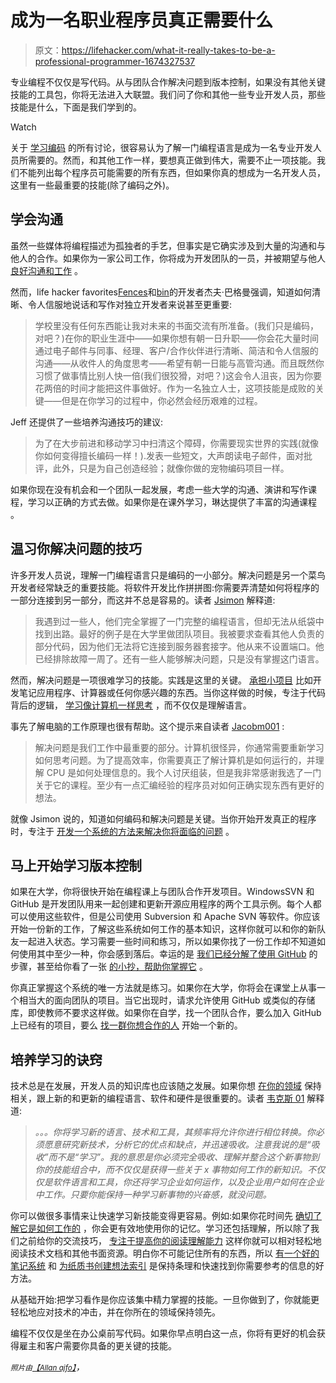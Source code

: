 # 成为一名职业程序员真正需要什么

> 原文：<https://lifehacker.com/what-it-really-takes-to-be-a-professional-programmer-1674327537>

专业编程不仅仅是写代码。从与团队合作解决问题到版本控制，如果没有其他关键技能的工具包，你将无法进入大联盟。我们问了你和其他一些专业开发人员，那些技能是什么，下面是我们学到的。

Watch

关于 [学习编码](http://lifehacker.com/tag/learn-to-code) 的所有讨论，很容易认为了解一门编程语言是成为一名专业开发人员所需要的。然而，和其他工作一样，要想真正做到伟大，需要不止一项技能。我们不能列出每个程序员可能需要的所有东西，但如果你真的想成为一名开发人员，这里有一些最重要的技能(除了编码之外)。

## 学会沟通

虽然一些媒体将编程描述为孤独者的手艺，但事实是它确实涉及到大量的沟通和与他人的合作。如果你为一家公司工作，你将成为开发团队的一员，并被期望与他人 [良好沟通和工作](https://lifehacker.com/how-not-to-be-the-coworker-everyone-hates-1492443040) 。

然而，life hacker favorites[Fences](http://www.stardock.com/products/fences/)和[bin](http://www.oneupindustries.com/bins)的开发者杰夫·巴格曼强调，知道如何清晰、令人信服地说话和写作对独立开发者来说甚至更重要:

> 学校里没有任何东西能让我对未来的书面交流有所准备。(我们只是编码，对吧？)在你的职业生涯中——如果你想有朝一日升职——你会花大量时间通过电子邮件与同事、经理、客户/合作伙伴进行清晰、简洁和令人信服的沟通——从收件人的角度思考——希望有朝一日能与高管沟通。而且既然你习惯了做事情比别人快一倍(我们很狡猾，对吧？)这会令人沮丧，因为你要花两倍的时间才能把这件事做好。作为一名独立人士，这项技能是成败的关键——但是在你学习的过程中，你必然会经历艰难的过程。

Jeff 还提供了一些培养沟通技巧的建议:

> 为了在大步前进和移动学习中扫清这个障碍，你需要现实世界的实践(就像你如何变得擅长编码一样！).发表一些短文，大声朗读电子邮件，面对批评，此外，只是为自己创造经验；就像你做的宠物编码项目一样。

如果你现在没有机会和一个团队一起发展，考虑一些大学的沟通、演讲和写作课程，学习以正确的方式去做。如果你是在课外学习，琳达提供了丰富的沟通课程 。

## 温习你解决问题的技巧

许多开发人员说，理解一门编程语言只是编码的一小部分。解决问题是另一个菜鸟开发者经常缺乏的重要技能。将软件开发比作拼拼图:你需要弄清楚如何将程序的一部分连接到另一部分，而这并不总是容易的。读者 [Jsimon](http://jsimon.kinja.com/) 解释道:

> 我遇到过一些人，他们完全掌握了一门完整的编程语言，但却无法从纸袋中找到出路。最好的例子是在大学里做团队项目。我被要求查看其他人负责的部分代码，因为他们无法将它连接到服务器套接字。他从来不设置端口。他已经排除故障一周了。还有一些人能够解决问题，只是没有掌握这门语言。

然而，解决问题是一项很难学习的技能。实践是这里的关键。 [承担小项目](https://lifehacker.com/how-to-take-your-first-coding-project-from-start-to-fin-5836753) 比如开发笔记应用程序、计算器或任何你感兴趣的东西。当你这样做的时候，专注于代码背后的逻辑， [学习像计算机一样思考](http://lifehacker.com/dont-just-learn-to-code-learn-how-to-think-from-comput-1598683903) ，而不仅仅是理解语言。

事先了解电脑的工作原理也很有帮助。这个提示来自读者 [Jacobm001](http://jm001.kinja.com/) :

> 解决问题是我们工作中最重要的部分。计算机很怪异，你通常需要重新学习如何思考问题。为了提高效率，你需要真正了解计算机是如何运行的，并理解 CPU 是如何处理信息的。我个人讨厌组装，但是我非常感谢我选了一门关于它的课程。至少有一点汇编经验的程序员对如何正确实现东西有更好的想法。

就像 Jsimon 说的，知道如何编码和解决问题是关键。当你开始开发真正的程序时，专注于 [开发一个系统的方法来解决你将面临的问题](https://lifehacker.com/a-systematic-approach-to-solving-just-about-any-problem-5795228) 。

## 马上开始学习版本控制

如果在大学，你将很快开始在编程课上与团队合作开发项目。WindowsSVN 和 GitHub 是开发团队用来一起创建和更新开源应用程序的两个工具示例。每个人都可以使用这些软件，但是公司使用 Subversion 和 Apache SVN 等软件。你应该开始一份新的工作，了解这些系统如何工作的基本知识，这样你就可以和你的新队友一起进入状态。学习需要一些时间和练习，所以如果你找了一份工作却不知道如何使用其中至少一种，你会感到落后。幸运的是 [我们已经分解了使用 GitHub](https://lifehacker.com/how-the-heck-do-i-use-github-5983680) 的步骤，甚至给你看了一张 [的小抄，帮助你掌握它](http://lifehacker.com/master-github-shortcuts-and-commands-with-this-cheat-sh-1572300741) 。

你真正掌握这个系统的唯一方法就是练习。如果你在大学，你将会在课堂上从事一个相当大的面向团队的项目。当它出现时，请求允许使用 GitHub 或类似的存储库，即使教师不要求这样做。如果你在自学，找一个团队合作，要么加入 GitHub 上已经有的项目，要么 [找一群你想合作的人](https://lifehacker.com/use-meetup-to-start-a-networking-group-even-if-youre-u-1602301263) 开始一个新的。

## **培养学习的诀窍**

技术总是在发展，开发人员的知识库也应该随之发展。如果你想 [在你的领域](https://lifehacker.com/hold-on-to-your-inner-student-to-stay-relevant-in-your-1627907796) 保持相关，跟上新的和更新的编程语言、软件和硬件是很重要的。读者 [韦克斯 01](http://wakers01.kinja.com/) 解释道:

> *。。。你将学习新的语言、技术和工具，其频率将允许你进行相位转换。你必须愿意研究新技术，分析它的优点和缺点，并迅速吸收。注意我说的是“吸收”而不是“学习”。我的意思是你必须完全吸收、理解并整合这个新事物到你的技能组合中，而不仅仅是获得一些关于 x 事物如何工作的新知识。不仅仅是软件语言和工具，你还将学习企业如何运作，以及企业用户如何在企业中工作。只要你能保持一种学习新事物的兴奋感，就没问题。*

你可以做很多事情来让快速学习新技能变得更容易。例如:如果你花时间先 [确切了解它是如何工作的](https://lifehacker.com/how-your-memory-works-and-three-ways-to-improve-it-1370487727) ，你会更有效地使用你的记忆。学习还包括理解，所以除了我们之前给你的交流技巧， [专注于提高你的阅读理解能力](http://lifehacker.com/how-to-boost-your-reading-comprehension-by-reading-smar-5872944) 这样你就可以相对轻松地阅读技术文档和其他书面资源。明白你不可能记住所有的东西，所以 [有一个好的笔记系统](http://lifehacker.com/ive-been-using-evernote-all-wrong-heres-why-its-actual-5989980) 和 [为纸质书创建想法索引](http://lifehacker.com/get-more-out-of-the-books-you-read-with-an-idea-index-1650296391) 是保持条理和快速找到你需要参考的信息的好方法。

从基础开始:把学习看作是你应该集中精力掌握的技能。一旦你做到了，你就能更轻松地应对技术的冲击，并在你所在的领域保持领先。

编程不仅仅是坐在办公桌前写代码。如果你早点明白这一点，你将有更好的机会获得雇主和客户需要你具备的更关键的技能。

*<small>照片由</small>*[<small>*【Allan ajfo】*</small>](https://www.flickr.com/photos/125992663@N02/14599057004)*，*